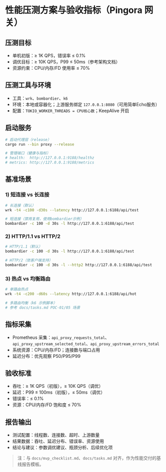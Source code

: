 # 性能压测方案与验收指标（Pingora 网关）

## 压测目标
- 单机初版：≥ 1K QPS，错误率 ≤ 0.1%
- 调优目标：≥ 10K QPS，P99 ≤ 50ms（参考架构文档）
- 资源约束：CPU/内存/FD 使用率 ≤ 70%

## 压测工具与环境
- 工具：`wrk`、`bombardier`、`k6`
- 环境：本地或容器化；上游服务绑定 `127.0.0.1:8080`（可用简单Echo服务）
- 配置：`TOKIO_WORKER_THREADS = CPU核心数`；KeepAlive 开启

## 启动服务
```bash
# 启动代理层（release）
cargo run --bin proxy --release

# 管理端口（健康与指标）
# health:  http://127.0.0.1:9188/healthz
# metrics: http://127.0.0.1:9188/metrics
```

## 基准场景
### 1) 短连接 vs 长连接
```bash
# 长连接（默认）
wrk -t4 -c100 -d30s --latency http://127.0.0.1:6188/api/test

# 短连接（禁用复用，使用bombardier示例）
bombardier -c 100 -d 30s -l http://127.0.0.1:6188/api/test
```

### 2) HTTP/1.1 vs HTTP/2
```bash
# HTTP/1.1（默认）
bombardier -c 100 -d 30s -l http://127.0.0.1:6188/api/test

# HTTP/2（依客户端支持）
bombardier -c 100 -d 30s -l --http2 http://127.0.0.1:6188/api/test
```

### 3) 热点 vs 均衡路由
```bash
# 单路由热点
wrk -t4 -c200 -d60s --latency http://127.0.0.1:6188/api/hot

# 多路由均衡（k6 示例脚本）
# 参考 docs/tasks.md POC-01/05 场景
```

## 指标采集
- Prometheus 采集：`api_proxy_requests_total`、`api_proxy_upstream_selected_total`、`api_proxy_upstream_errors_total`
- 系统资源：CPU/内存/FD；连接数与端口占用
- 延迟分布：优先观察 P50/P95/P99

## 验收标准
- 吞吐：≥ 1K QPS（初版），≥ 10K QPS（调优）
- 延迟：P99 ≤ 100ms（初版），≤ 50ms（调优）
- 错误率：≤ 0.1%
- 资源：CPU/内存/FD 饱和度 ≤ 70%

## 报告输出
- 测试配置：线程数、连接数、超时、上游数量
- 结果数据：吞吐、延迟分布、错误率、资源使用
- 结论与建议：参数调优建议、瓶颈分析、后续优化项

> 注：与 `docs/mvp_checklist.md`、`docs/tasks.md` 对齐，作为性能交付的基线报告模板。